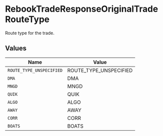 # RebookTradeResponseOriginalTradeRouteType

Route type for the trade.


## Values

| Name                     | Value                    |
| ------------------------ | ------------------------ |
| `ROUTE_TYPE_UNSPECIFIED` | ROUTE_TYPE_UNSPECIFIED   |
| `DMA`                    | DMA                      |
| `MNGD`                   | MNGD                     |
| `QUIK`                   | QUIK                     |
| `ALGO`                   | ALGO                     |
| `AWAY`                   | AWAY                     |
| `CORR`                   | CORR                     |
| `BOATS`                  | BOATS                    |